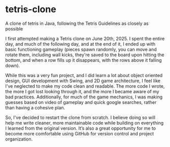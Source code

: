 # tetris-clone
A clone of tetris in Java, following the Tetris Guidelines as closely as possible

I first attempted making a Tetris clone on June 20th, 2025. I spent the entire day,
and much of the following day, and at the end of it, I ended up with basic 
functioning gameplay (pieces spawn randomly, you can move and rotate them, including
wall kicks, they're saved to the board upon hitting the bottom, and when a row fills
up it disappears, with the rows above it falling down).

While this was a very fun project, and I did learn a lot about object oriented design,
GUI development with Swing, and 2D game architecture, I feel like I've neglected to make
my code clean and readable. The more code I wrote, the more I got lost looking through it,
and the more I became aware of my bad practices. Additionally, for much of the game
mechanics, I was making guesses based on video of gameplay and quick google searches,
rather than having a cohesive plan.

So, I've decided to restart the clone from scratch. I believe doing so will help me write cleaner, 
more maintainable code while building on everything I learned from the original version. It’s also 
a great opportunity for me to become more comfortable using GitHub for version control and project 
organization.
